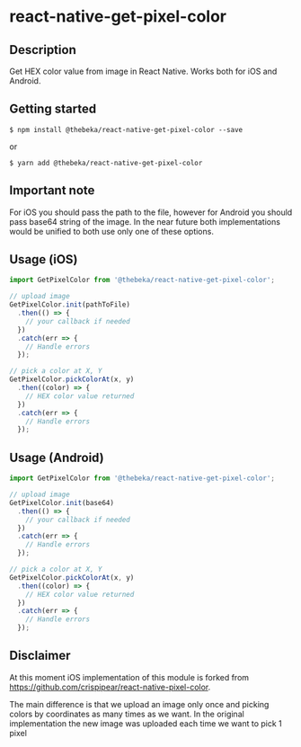 # react-native-get-pixel-color

## Description
Get HEX color value from image in React Native. Works both for iOS and Android.

## Getting started

`$ npm install @thebeka/react-native-get-pixel-color --save`

or

`$ yarn add @thebeka/react-native-get-pixel-color`

## Important note
For iOS you should pass the path to the file, however for Android you should pass base64 string of the image. In the near future both implementations would be unified to both use only one of these options.

## Usage (iOS)
```javascript
import GetPixelColor from '@thebeka/react-native-get-pixel-color';

// upload image
GetPixelColor.init(pathToFile)
  .then(() => {
    // your callback if needed
  })
  .catch(err => {
    // Handle errors
  });

// pick a color at X, Y
GetPixelColor.pickColorAt(x, y)
  .then((color) => {
    // HEX color value returned
  })
  .catch(err => {
    // Handle errors
  });
```

## Usage (Android)
```javascript
import GetPixelColor from '@thebeka/react-native-get-pixel-color';

// upload image
GetPixelColor.init(base64)
  .then(() => {
    // your callback if needed
  })
  .catch(err => {
    // Handle errors
  });

// pick a color at X, Y
GetPixelColor.pickColorAt(x, y)
  .then((color) => {
    // HEX color value returned
  })
  .catch(err => {
    // Handle errors
  });
```

## Disclaimer

At this moment iOS implementation of this module is forked from https://github.com/crispipear/react-native-pixel-color.

The main difference is that we upload an image only once and picking colors by coordinates as many times as we want. 
In the original implementation the new image was uploaded each time we want to pick 1 pixel
